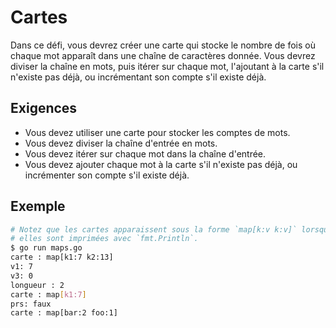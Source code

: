 # Cartes

Dans ce défi, vous devrez créer une carte qui stocke le nombre de fois où chaque mot apparaît dans une chaîne de caractères donnée. Vous devrez diviser la chaîne en mots, puis itérer sur chaque mot, l'ajoutant à la carte s'il n'existe pas déjà, ou incrémentant son compte s'il existe déjà.

## Exigences

- Vous devez utiliser une carte pour stocker les comptes de mots.
- Vous devez diviser la chaîne d'entrée en mots.
- Vous devez itérer sur chaque mot dans la chaîne d'entrée.
- Vous devez ajouter chaque mot à la carte s'il n'existe pas déjà, ou incrémenter son compte s'il existe déjà.

## Exemple

```sh
# Notez que les cartes apparaissent sous la forme `map[k:v k:v]` lorsque
# elles sont imprimées avec `fmt.Println`.
$ go run maps.go
carte : map[k1:7 k2:13]
v1: 7
v3: 0
longueur : 2
carte : map[k1:7]
prs: faux
carte : map[bar:2 foo:1]
```
